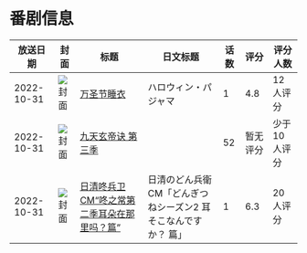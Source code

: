 # 番剧信息

|放送日期|封面|标题|日文标题|话数|评分|评分人数|
|---|---|---|---|---|---|---|
|2022-10-31|![封面](https://lain.bgm.tv/pic/cover/c/0a/ba/230948_yGETD.jpg)|[万圣节睡衣](https://bangumi.tv/subject/230948)|ハロウィン・パジャマ|1|4.8|12人评分|
|2022-10-31|![封面](https://lain.bgm.tv/pic/cover/c/56/62/403743_C29uu.jpg)|[九天玄帝诀 第三季](https://bangumi.tv/subject/403743)||52|暂无评分|少于10人评分|
|2022-10-31|![封面](https://lain.bgm.tv/pic/cover/c/e9/0c/406687_XQoXQ.jpg)|[日清咚兵卫CM“咚之常第二季耳朵在那里吗？篇”](https://bangumi.tv/subject/406687)|日清のどん兵衛CM「どんぎつねシーズン2 耳そこなんですか？ 篇」|1|6.3|20人评分|
